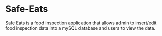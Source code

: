 # Safe-Eats
Safe Eats is a food inspection application that allows admin to insert/edit food inspection data into a mySQL database and users to view the data.
